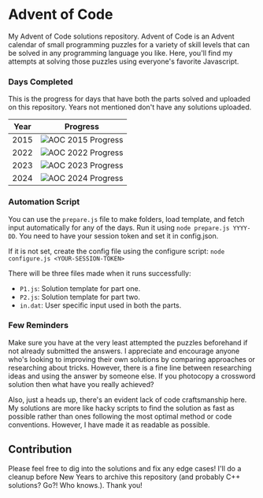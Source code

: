 # Advent of Code

My Advent of Code solutions repository. Advent of Code is an Advent calendar of small programming puzzles for a variety of skill levels that can be solved in any programming language you like. Here, you'll find my attempts at solving those puzzles using everyone's favorite Javascript.

### Days Completed
This is the progress for days that have both the parts solved and uploaded on this repository. Years not mentioned don't have any solutions uploaded.

| Year | Progress |
|--|--|
|2015| ![AOC 2015 Progress](https://progress-bar.xyz/8/?title=2%2F25%20)|
|2022| ![AOC 2022 Progress](https://progress-bar.xyz/8/?title=2%2F25%20)|
|2023| ![AOC 2023 Progress](https://progress-bar.xyz/40/?title=10%2F25%20)|
|2024| ![AOC 2024 Progress](https://progress-bar.xyz/92/?title=23%2F25%20)|

### Automation Script
You can use the `prepare.js` file to make folders, load template, and fetch input automatically for any of the days. Run it using `node prepare.js YYYY-DD`.
You need to have your session token and set it in config.json.

If it is not set, create the config file using the configure script:
`node configure.js <YOUR-SESSION-TOKEN>`

There will be three files made when it runs successfully:
- `P1.js`: Solution template for part one.
- `P2.js`: Solution template for part two.
- `in.dat`: User specific input used in both the parts.

### Few Reminders
Make sure you have at the very least attempted the puzzles beforehand if not already submitted the answers. I appreciate and encourage anyone who's looking to improving their own solutions by comparing approaches or researching about tricks. However, there is a fine line between researching ideas and using the answer by someone else. If you photocopy a crossword solution then what have you really achieved?

Also, just a heads up, there's an evident lack of code craftsmanship here. My solutions are more like hacky scripts to find the solution as fast as possible rather than ones following the most optimal method or code conventions. However, I have made it as readable as possible.


## Contribution
Please feel free to dig into the solutions and fix any edge cases! I'll do a cleanup before New Years to archive this repository (and probably C++ solutions? Go?! Who knows.). Thank you!
